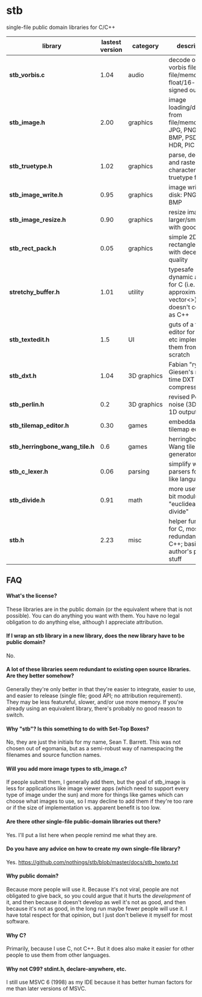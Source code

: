 stb
===

single-file public domain libraries for C/C++

library    | lastest version | category | description
--------------------- | ---- | -------- | --------------------------------
**stb_vorbis.c** | 1.04 | audio | decode ogg vorbis files from file/memory to float/16-bit signed output
**stb_image.h** | 2.00 | graphics | image loading/decoding from file/memory: JPG, PNG, TGA, BMP, PSD, GIF, HDR, PIC
**stb_truetype.h** | 1.02 | graphics | parse, decode, and rasterize characters from truetype fonts
**stb_image_write.h** | 0.95 | graphics | image writing to disk: PNG, TGA, BMP
**stb_image_resize.h** | 0.90 | graphics | resize images larger/smaller with good quality
**stb_rect_pack.h** | 0.05 | graphics | simple 2D rectangle packer with decent quality
**stretchy_buffer.h** | 1.01 | utility | typesafe dynamic array for C (i.e. approximation to vector<>), doesn't compile as C++
**stb_textedit.h** | 1.5 | UI | guts of a text editor for games etc implementing them from scratch
**stb_dxt.h** | 1.04 | 3D&nbsp;graphics | Fabian "ryg" Giesen's real-time DXT compressor
**stb_perlin.h** | 0.2 | 3D&nbsp;graphics | revised Perlin noise (3D input, 1D output)
**stb_tilemap_editor.h** | 0.30 | games | embeddable tilemap editor
**stb_herringbone_wang_tile.h** | 0.6 | games | herringbone Wang tile map generator
**stb_c_lexer.h** | 0.06 | parsing | simplify writing parsers for C-like languages
**stb_divide.h** | 0.91 | math | more useful 32-bit modulus e.g. "euclidean divide"
**stb.h** | 2.23 | misc | helper functions for C, mostly redundant in C++; basically author's personal stuff

FAQ
---

#### What's the license?

These libraries are in the public domain (or the equivalent where that is not
possible). You can do anything you want with them. You have no legal obligation
to do anything else, although I appreciate attribution.

#### If I wrap an stb library in a new library, does the new library have to be public domain?

No.

#### A lot of these libraries seem redundant to existing open source libraries. Are they better somehow?

Generally they're only better in that they're easier to integrate,
easier to use, and easier to release (single file; good API; no
attribution requirement). They may be less featureful, slower,
and/or use more memory. If you're already using an equivalent
library, there's probably no good reason to switch.

#### Why "stb"? Is this something to do with Set-Top Boxes?

No, they are just the initials for my name, Sean T. Barrett.
This was not chosen out of egomania, but as a semi-robust
way of namespacing the filenames and source function names.

#### Will you add more image types to stb_image.c?

If people submit them, I generally add them, but the goal of stb_image
is less for applications like image viewer apps (which need to support
every type of image under the sun) and more for things like games which
can choose what images to use, so I may decline to add them if they're
too rare or if the size of implementation vs. apparent benefit is too low.

#### Are there other single-file public-domain libraries out there?

Yes. I'll put a list here when people remind me what they are.

#### Do you have any advice on how to create my own single-file library?

Yes. https://github.com/nothings/stb/blob/master/docs/stb_howto.txt

#### Why public domain?

Because more people will use it. Because it's not viral, people
are not obligated to give back, so you could argue that it hurts
the *development* of it, and then because it doesn't develop as
well it's not as good, and then because it's not as good, in the
long run maybe fewer people will use it. I have total respect for
that opinion, but I just don't believe it myself for most software.

#### Why C?

Primarily, because I use C, not C++. But it does also make it easier
for other people to use them from other languages.

#### Why not C99? stdint.h, declare-anywhere, etc.

I still use MSVC 6 (1998) as my IDE because it has better human factors
for me than later versions of MSVC.




